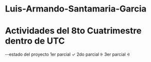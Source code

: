 ﻿# Luis-Armando-Santamaria-Garcia
<h1> Actividades del 8to Cuatrimestre dentro de UTC </h1>

--estado del proyecto 
1er parcial ✓
2do parcial ⨴
3er parcial ⨵
